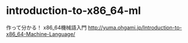 # introduction-to-x86_64-ml
作って分かる！ x86_64機械語入門
http://yuma.ohgami.jp/Introduction-to-x86_64-Machine-Language/
